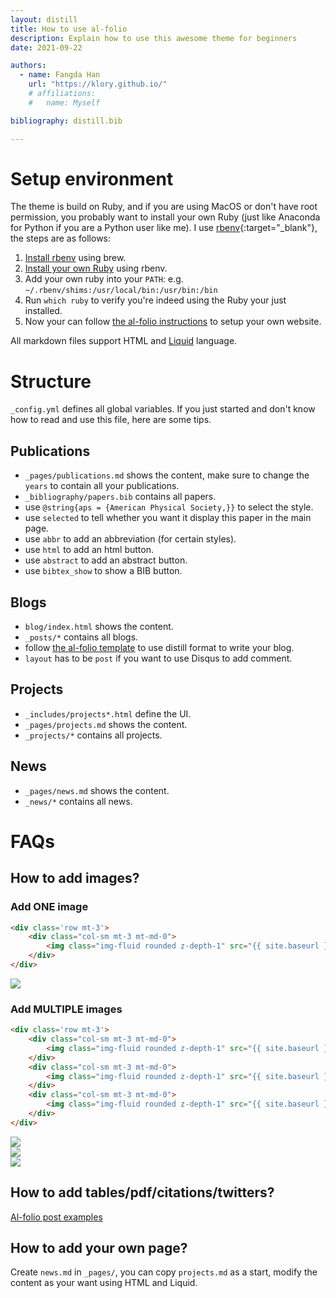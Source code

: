 ```yaml
---
layout: distill
title: How to use al-folio
description: Explain how to use this awesome theme for beginners
date: 2021-09-22

authors:
  - name: Fangda Han
    url: "https://klory.github.io/"
    # affiliations:
    #   name: Myself

bibliography: distill.bib

---
```


# Setup environment

The theme is build on Ruby, and if you are using MacOS or don't have root permission, you probably want to install your own Ruby (just like Anaconda for Python if you are a Python user like me). I use [rbenv](https://github.com/rbenv/rbenv){:target="\_blank"}, the steps are as follows:

1. [Install rbenv](https://github.com/rbenv/rbenv#using-package-managers) using brew.
2. [Install your own Ruby](https://github.com/rbenv/rbenv#installing-ruby-versions) using rbenv.
3. Add your own ruby into your `PATH`: e.g. `~/.rbenv/shims:/usr/local/bin:/usr/bin:/bin`
4. Run `which ruby` to verify you're indeed using the Ruby your just installed.
5. Now your can follow [the al-folio instructions](https://github.com/alshedivat/al-folio#local-setup) to setup your own website.

All markdown files support HTML and [Liquid](https://github.com/Shopify/liquid) language.


# Structure

`_config.yml` defines all global variables. If you just started and don't know how to read and use this file, here are some tips.

## Publications

* `_pages/publications.md` shows the content, make sure to change the `years` to contain all your publications. 
* `_bibliography/papers.bib` contains all papers.
* use `@string{aps = {American Physical Society,}}` to select the style.
* use `selected` to tell whether you want it display this paper in the main page.
* use `abbr` to add an abbreviation (for certain styles).
* use `html` to add an html button.
* use `abstract` to add an abstract button.
* use `bibtex_show` to show a BIB button.

## Blogs

* `blog/index.html` shows the content.
* `_posts/*` contains all blogs.
* follow [the al-folio template](https://github.com/alshedivat/al-folio/blob/master/_posts/2018-12-22-distill.md) to use distill format to write your blog.
* `layout` has to be `post` if you want to use Disqus to add comment.

## Projects

* `_includes/projects*.html` define the UI.
* `_pages/projects.md` shows the content.
* `_projects/*` contains all projects.

## News

* `_pages/news.md` shows the content.
* `_news/*` contains all news.


# FAQs

## How to add images?
### Add ONE image
```html
<div class='row mt-3'>
    <div class="col-sm mt-3 mt-md-0">
        <img class="img-fluid rounded z-depth-1" src="{{ site.baseurl }}/assets/img/1.jpg" data-zoomable>
    </div>
</div>
```
<div class='row mt-3'>
    <div class="col-sm mt-3 mt-md-0">
        <img class="img-fluid rounded z-depth-1" src="{{ site.baseurl }}/assets/img/1.jpg" data-zoomable>
    </div>
</div>

### Add MULTIPLE images
```html
<div class='row mt-3'>
    <div class="col-sm mt-3 mt-md-0">
        <img class="img-fluid rounded z-depth-1" src="{{ site.baseurl }}/assets/img/1.jpg" data-zoomable>
    </div>
    <div class="col-sm mt-3 mt-md-0">
        <img class="img-fluid rounded z-depth-1" src="{{ site.baseurl }}/assets/img/2.jpg" data-zoomable>
    </div>
    <div class="col-sm mt-3 mt-md-0">
        <img class="img-fluid rounded z-depth-1" src="{{ site.baseurl }}/assets/img/3.jpg" data-zoomable>
    </div>
</div>
```
<div class='row mt-3'>
    <div class="col-sm mt-3 mt-md-0">
        <img class="img-fluid rounded z-depth-1" src="{{ site.baseurl }}/assets/img/1.jpg" data-zoomable>
    </div>
    <div class="col-sm mt-3 mt-md-0">
        <img class="img-fluid rounded z-depth-1" src="{{ site.baseurl }}/assets/img/2.jpg" data-zoomable>
    </div>
    <div class="col-sm mt-3 mt-md-0">
        <img class="img-fluid rounded z-depth-1" src="{{ site.baseurl }}/assets/img/3.jpg" data-zoomable>
    </div>
</div>

## How to add tables/pdf/citations/twitters?

[Al-folio post examples](https://github.com/alshedivat/al-folio/tree/master/_posts)

## How to add your own page?

Create `news.md` in `_pages/`, you can copy `projects.md` as a start, modify the content as your want using HTML and Liquid.